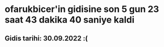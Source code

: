 # ofarukbicer'in gidisine son 5 gun 23 saat 43 dakika 40 saniye kaldi

## Gidis tarihi: 30.09.2022 :(